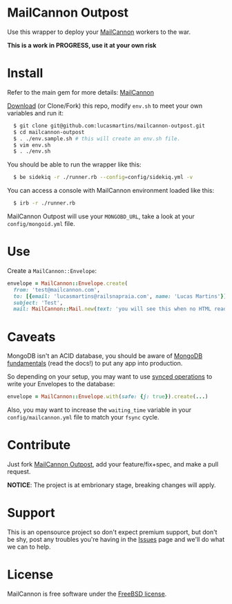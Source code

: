 MailCannon Outpost
==================

Use this wrapper to deploy your [MailCannon](https://github.com/lucasmartins/mailcannon) workers to the war.

**This is a work in PROGRESS, use it at your own risk**

Install
=======

Refer to the main gem for more details: [MailCannon](https://github.com/lucasmartins/mailcannon)

[Download](https://github.com/lucasmartins/mailcannon-outpost/archive/master.zip) (or Clone/Fork) this repo, modify `env.sh` to meet your own variables and run it:
```bash
  $ git clone git@github.com:lucasmartins/mailcannon-outpost.git
  $ cd mailcannon-outpost
  $ . ./env.sample.sh # this will create an env.sh file.
  $ vim env.sh
  $ . ./env.sh
```

You should be able to run the wrapper like this:

```bash
  $ be sidekiq -r ./runner.rb --config=config/sidekiq.yml -v
```

You can access a console with MailCannon environment loaded like this:
```bash
  $ irb -r ./runner.rb
```

MailCannon Outpost will use your `MONGOBD_URL`, take a look at your `config/mongoid.yml` file.

Use
===

Create a `MailCannon::Envelope`:
```ruby
envelope = MailCannon::Envelope.create(
  from: 'test@mailcannon.com',
  to: [{email: 'lucasmartins@railsnapraia.com', name: 'Lucas Martins'}],
  subject: 'Test',
  mail: MailCannon::Mail.new(text: 'you will see this when no HTML reader is available', html: 'this should be an HTML'))
```

Caveats
=======

MongoDB isn't an ACID database, you should be aware of [MongoDB fundamentals](http://docs.mongodb.org/manual/faq/fundamentals/#does-mongodb-support-transactions) (read the docs!) to put any app into production.

So depending on your setup, you may want to use [synced operations](http://mongoid.org/en/mongoid/docs/persistence.html#atomic) to write your Envelopes to the database:
```ruby
envelope = MailCannon::Envelope.with(safe: {j: true}).create(...)
```

Also, you may want to increase the `waiting_time` variable in your `config/mailcannon.yml` file to match your `fsync` cycle.

Contribute
==========

Just fork [MailCannon Outpost](https://github.com/lucasmartins/mailcannon-outpost), add your feature/fix+spec, and make a pull request.

**NOTICE**: The project is at embrionary stage, breaking changes will apply.

Support
=======

This is an opensource project so don't expect premium support, but don't be shy, post any troubles you're having in the [Issues](https://github.com/lucasmartins/mailcannon-outpost/issues) page and we'll do what we can to help.

License
=======

MailCannon is free software under the [FreeBSD license](http://www.freebsd.org/copyright/freebsd-license.html).

